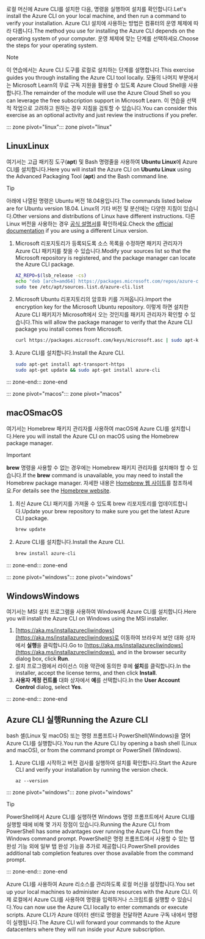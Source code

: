 <span data-ttu-id="ea9a9-101">로컬 머신에 Azure CLI를 설치한 다음, 명령을 실행하여 설치를 확인합니다.</span><span class="sxs-lookup"><span data-stu-id="ea9a9-101">Let's install the Azure CLI on your local machine, and then run a command to verify your installation.</span></span> <span data-ttu-id="ea9a9-102">Azure CLI 설치에 사용하는 방법은 컴퓨터의 운영 체제에 따라 다릅니다.</span><span class="sxs-lookup"><span data-stu-id="ea9a9-102">The method you use for installing the Azure CLI depends on the operating system of your computer.</span></span> <span data-ttu-id="ea9a9-103">운영 체제에 맞는 단계를 선택하세요.</span><span class="sxs-lookup"><span data-stu-id="ea9a9-103">Choose the steps for your operating system.</span></span>

> [!NOTE]
> <span data-ttu-id="ea9a9-104">이 연습에서는 Azure CLI 도구를 로컬로 설치하는 단계를 설명합니다.</span><span class="sxs-lookup"><span data-stu-id="ea9a9-104">This exercise guides you through installing the Azure CLI tool locally.</span></span> <span data-ttu-id="ea9a9-105">모듈의 나머지 부분에서는 Microsoft Learn의 무료 구독 지원을 활용할 수 있도록 Azure Cloud Shell을 사용합니다.</span><span class="sxs-lookup"><span data-stu-id="ea9a9-105">The remainder of the module will use the Azure Cloud Shell so you can leverage the free subscription support in Microsoft Learn.</span></span> <span data-ttu-id="ea9a9-106">이 연습을 선택적 작업으로 고려하고 원하는 경우 지침을 검토할 수 있습니다.</span><span class="sxs-lookup"><span data-stu-id="ea9a9-106">You can consider this exercise as an optional activity and just review the instructions if you prefer.</span></span>

<span data-ttu-id="ea9a9-107">::: zone pivot="linux"</span><span class="sxs-lookup"><span data-stu-id="ea9a9-107">::: zone pivot="linux"</span></span>

## <a name="linux"></a><span data-ttu-id="ea9a9-108">Linux</span><span class="sxs-lookup"><span data-stu-id="ea9a9-108">Linux</span></span>

<span data-ttu-id="ea9a9-109">여기서는 고급 패키징 도구(**apt**) 및 Bash 명령줄을 사용하여 **Ubuntu Linux**에 Azure CLI를 설치합니다.</span><span class="sxs-lookup"><span data-stu-id="ea9a9-109">Here you will install the Azure CLI on **Ubuntu Linux** using the Advanced Packaging Tool (**apt**) and the Bash command line.</span></span>

> [!TIP]
> <span data-ttu-id="ea9a9-110">아래에 나열된 명령은 Ubuntu 버전 18.04용입니다.</span><span class="sxs-lookup"><span data-stu-id="ea9a9-110">The commands listed below are for Ubuntu version 18.04.</span></span> <span data-ttu-id="ea9a9-111">Linux의 기타 버전 및 분산에는 다양한 지침이 있습니다.</span><span class="sxs-lookup"><span data-stu-id="ea9a9-111">Other versions and distributions of Linux have different instructions.</span></span> <span data-ttu-id="ea9a9-112">다른 Linux 버전을 사용하는 경우 [공식 설명서](https://docs.microsoft.com/cli/azure/install-azure-cli)를 확인하세요.</span><span class="sxs-lookup"><span data-stu-id="ea9a9-112">Check the [official documentation](https://docs.microsoft.com/cli/azure/install-azure-cli) if you are using a different Linux version.</span></span>

1. <span data-ttu-id="ea9a9-113">Microsoft 리포지토리가 등록되도록 소스 목록을 수정하면 패키지 관리자가 Azure CLI 패키지를 찾을 수 있습니다.</span><span class="sxs-lookup"><span data-stu-id="ea9a9-113">Modify your sources list so that the Microsoft repository is registered, and the package manager can locate the Azure CLI package.</span></span>

    ```bash
    AZ_REPO=$(lsb_release -cs)
    echo "deb [arch=amd64] https://packages.microsoft.com/repos/azure-cli/ $AZ_REPO main" | \
    sudo tee /etc/apt/sources.list.d/azure-cli.list
    ```

1. <span data-ttu-id="ea9a9-114">Microsoft Ubuntu 리포지토리의 암호화 키를 가져옵니다.</span><span class="sxs-lookup"><span data-stu-id="ea9a9-114">Import the encryption key for the Microsoft Ubuntu repository.</span></span> <span data-ttu-id="ea9a9-115">이렇게 하면 설치한 Azure CLI 패키지가 Microsoft에서 오는 것인지를 패키지 관리자가 확인할 수 있습니다.</span><span class="sxs-lookup"><span data-stu-id="ea9a9-115">This will allow the package manager to verify that the Azure CLI package you install comes from Microsoft.</span></span>

    ```bash
    curl https://packages.microsoft.com/keys/microsoft.asc | sudo apt-key add -
    ```

1. <span data-ttu-id="ea9a9-116">Azure CLI를 설치합니다.</span><span class="sxs-lookup"><span data-stu-id="ea9a9-116">Install the Azure CLI.</span></span>

    ```bash
    sudo apt-get install apt-transport-https
    sudo apt-get update && sudo apt-get install azure-cli
    ```

<span data-ttu-id="ea9a9-117">::: zone-end</span><span class="sxs-lookup"><span data-stu-id="ea9a9-117">::: zone-end</span></span>

<span data-ttu-id="ea9a9-118">::: zone pivot="macos"</span><span class="sxs-lookup"><span data-stu-id="ea9a9-118">::: zone pivot="macos"</span></span>

## <a name="macos"></a><span data-ttu-id="ea9a9-119">macOS</span><span class="sxs-lookup"><span data-stu-id="ea9a9-119">macOS</span></span>

<span data-ttu-id="ea9a9-120">여기서는 Homebrew 패키지 관리자를 사용하여 macOS에 Azure CLI를 설치합니다.</span><span class="sxs-lookup"><span data-stu-id="ea9a9-120">Here you will install the Azure CLI on macOS using the Homebrew package manager.</span></span>

> [!IMPORTANT]
> <span data-ttu-id="ea9a9-121">**brew** 명령을 사용할 수 없는 경우에는 Homebrew 패키지 관리자를 설치해야 할 수 있습니다.</span><span class="sxs-lookup"><span data-stu-id="ea9a9-121">If the **brew** command is unavailable, you may need to install the Homebrew package manager.</span></span> <span data-ttu-id="ea9a9-122">자세한 내용은 [Homebrew 웹 사이트](https://brew.sh/)를 참조하세요.</span><span class="sxs-lookup"><span data-stu-id="ea9a9-122">For details see the [Homebrew website](https://brew.sh/).</span></span>

1. <span data-ttu-id="ea9a9-123">최신 Azure CLI 패키지를 가져올 수 있도록 brew 리포지토리를 업데이트합니다.</span><span class="sxs-lookup"><span data-stu-id="ea9a9-123">Update your brew repository to make sure you get the latest Azure CLI package.</span></span>

    ```bash
    brew update
    ```

1. <span data-ttu-id="ea9a9-124">Azure CLI를 설치합니다.</span><span class="sxs-lookup"><span data-stu-id="ea9a9-124">Install the Azure CLI.</span></span>

    ```bash
    brew install azure-cli
    ```

<span data-ttu-id="ea9a9-125">::: zone-end</span><span class="sxs-lookup"><span data-stu-id="ea9a9-125">::: zone-end</span></span>

<span data-ttu-id="ea9a9-126">::: zone pivot="windows"</span><span class="sxs-lookup"><span data-stu-id="ea9a9-126">::: zone pivot="windows"</span></span>

## <a name="windows"></a><span data-ttu-id="ea9a9-127">Windows</span><span class="sxs-lookup"><span data-stu-id="ea9a9-127">Windows</span></span>

<span data-ttu-id="ea9a9-128">여기서는 MSI 설치 프로그램을 사용하여 Windows에 Azure CLI를 설치합니다.</span><span class="sxs-lookup"><span data-stu-id="ea9a9-128">Here you will install the Azure CLI on Windows using the MSI installer.</span></span>

1. <span data-ttu-id="ea9a9-129">[https://aka.ms/installazurecliwindows](https://aka.ms/installazurecliwindows)로 이동하여 브라우저 보안 대화 상자에서 **실행**을 클릭합니다.</span><span class="sxs-lookup"><span data-stu-id="ea9a9-129">Go to [https://aka.ms/installazurecliwindows](https://aka.ms/installazurecliwindows), and in the browser security dialog box, click **Run**.</span></span>
1. <span data-ttu-id="ea9a9-130">설치 프로그램에서 라이선스 이용 약관에 동의한 후에 **설치**를 클릭합니다.</span><span class="sxs-lookup"><span data-stu-id="ea9a9-130">In the installer, accept the license terms, and then click **Install**.</span></span>
1. <span data-ttu-id="ea9a9-131">**사용자 계정 컨트롤** 대화 상자에서 **예**를 선택합니다.</span><span class="sxs-lookup"><span data-stu-id="ea9a9-131">In the **User Account Control** dialog, select **Yes**.</span></span>

<span data-ttu-id="ea9a9-132">::: zone-end</span><span class="sxs-lookup"><span data-stu-id="ea9a9-132">::: zone-end</span></span>

## <a name="running-the-azure-cli"></a><span data-ttu-id="ea9a9-133">Azure CLI 실행</span><span class="sxs-lookup"><span data-stu-id="ea9a9-133">Running the Azure CLI</span></span>

<span data-ttu-id="ea9a9-134">bash 셸(Linux 및 macOS) 또는 명령 프롬프트나 PowerShell(Windows)을 열어 Azure CLI를 실행합니다.</span><span class="sxs-lookup"><span data-stu-id="ea9a9-134">You run the Azure CLI by opening a bash shell (Linux and macOS), or from the command prompt or PowerShell (Windows).</span></span>

1. <span data-ttu-id="ea9a9-135">Azure CLI를 시작하고 버전 검사를 실행하여 설치를 확인합니다.</span><span class="sxs-lookup"><span data-stu-id="ea9a9-135">Start the Azure CLI and verify your installation by running the version check.</span></span>

    ```azurecli
    az --version
    ```

<span data-ttu-id="ea9a9-136">::: zone pivot="windows"</span><span class="sxs-lookup"><span data-stu-id="ea9a9-136">::: zone pivot="windows"</span></span>

> [!TIP]
> <span data-ttu-id="ea9a9-137">PowerShell에서 Azure CLI를 실행하면 Windows 명령 프롬프트에서 Azure CLI를 실행할 때에 비해 몇 가지 장점이 있습니다.</span><span class="sxs-lookup"><span data-stu-id="ea9a9-137">Running the Azure CLI from PowerShell has some advantages over running the Azure CLI from the Windows command prompt.</span></span> <span data-ttu-id="ea9a9-138">PowerShell은 명령 프롬프트에서 사용할 수 있는 탭 완성 기능 외에 일부 탭 완성 기능을 추가로 제공합니다.</span><span class="sxs-lookup"><span data-stu-id="ea9a9-138">PowerShell provides additional tab completion features over those available from the command prompt.</span></span>

<span data-ttu-id="ea9a9-139">::: zone-end</span><span class="sxs-lookup"><span data-stu-id="ea9a9-139">::: zone-end</span></span>

<span data-ttu-id="ea9a9-140">Azure CLI를 사용하여 Azure 리소스를 관리하도록 로컬 머신을 설정합니다.</span><span class="sxs-lookup"><span data-stu-id="ea9a9-140">You set up your local machines to administer Azure resources with the Azure CLI.</span></span> <span data-ttu-id="ea9a9-141">이제 로컬에서 Azure CLI를 사용하여 명령을 입력하거나 스크립트를 실행할 수 있습니다.</span><span class="sxs-lookup"><span data-stu-id="ea9a9-141">You can now use the Azure CLI locally to enter commands or execute scripts.</span></span> <span data-ttu-id="ea9a9-142">Azure CLI가 Azure 데이터 센터로 명령을 전달하면 Azure 구독 내에서 명령이 실행됩니다.</span><span class="sxs-lookup"><span data-stu-id="ea9a9-142">The Azure CLI will forward your commands to the Azure datacenters where they will run inside your Azure subscription.</span></span>